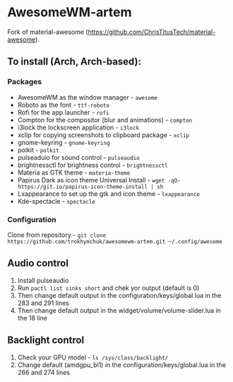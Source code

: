# AwesomeWM-artem
Fork of material-awesome (https://github.com/ChrisTitusTech/material-awesome).

## To install (Arch, Arch-based):
### Packages
- AwesomeWM as the window manager - `awesome`
- Roboto as the font - `ttf-roboto`
- Rofi for the app launcher - `rofi`
- Compton for the compositor (blur and animations) - `compton`
- i3lock the lockscreen application - `i3lock`
- xclip for copying screenshots to clipboard package - `xclip`
- gnome-keyring - `gnome-keyring`
- polkit - `polkit`
- pulseaduio for sound control - `pulseaudio`
- brightnessctl for brightness control - `brightnessctl`
- Materia as GTK theme - `materia-theme`
- Papirus Dark as icon theme Universal Install - `wget -qO- https://git.io/papirus-icon-theme-install | sh`
- Lxappearance to set up the gtk and icon theme - `lxappearance`
- Kde-spectacle - `spectacle`
### Configuration
Clone from repository - `git clone https://github.com/trokhymchuk/awesomewm-artem.git ~/.config/awesome`

## Audio control
1. Install pulseaudio
2. Run `pactl list sinks short` and chek yor output (default is 0)
3. Then change default output in the  configuration/keys/global.lua in the 283 and 291 lines
4. Then change default output in the  widget/volume/volume-slider.lua in the 18 line

## Backlight control
1. Check your GPU model - `ls /sys/class/backlight/`
2. Change default (amdgpu_bl1) in the configuration/keys/global.lua in the 266 and 274 lines
